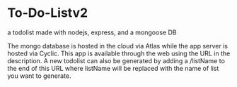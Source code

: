 # To-Do-Listv2

a todolist made with nodejs, express, and a mongoose DB

The mongo database is hosted in the cloud via Atlas while the app server is hosted via Cyclic.
This app is available through the web using the URL in the description. A new todolist can also be generated by 
adding a /listName to the end of this URL where listName will be replaced with the name of list you want to generate.

